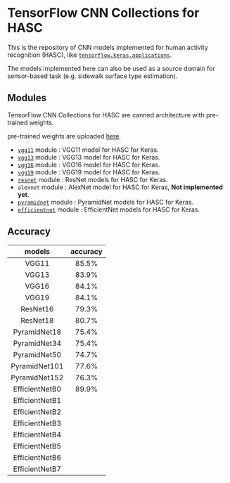 # TensorFlow CNN Collections for HASC
This is the repository of CNN models implemented for human activity recognition (HASC), like [`tensorflow.keras.applications`](https://www.tensorflow.org/api_docs/python/tf/keras/applications).

The models implemented here can also be used as a source domain for sensor-based task (e.g. sidewalk surface type estimation).

## Modules
TensorFlow CNN Collections for HASC are canned architecture with pre-trained weights.

pre-trained weights are uploaded [here](https://drive.google.com/drive/folders/1HMDMDz91laNvsyaTvAMgXzX-pIjDMpwy?usp=sharing).


- [`vgg11`](reference/vgg.md#applicationsvgg11vgg11) module : VGG11 model for HASC for Keras.
- [`vgg13`](reference/vgg.md#applicationsvgg13vgg13) module : VGG13 model for HASC for Keras.
- [`vgg16`](reference/vgg.md#applicationsvgg16vgg16) module : VGG16 model for HASC for Keras.
- [`vgg19`](reference/vgg.md#applicationsvgg19vgg19) module : VGG19 model for HASC for Keras.
- [`resnet`](reference/resnet.md#resnet) module : ResNet models for HASC for Keras.
- `alexnet` module : AlexNet model for HASC for Keras, **Not implemented yet**.
- [`pyramidnet`](reference/pyramidnet.md#pyramidnet) module : PyramidNet models for HASC for Keras.
- [`efficientnet`](reference/efficientnet.md#efficientnet) module : EfficientNet models for HASC for Keras.


## Accuracy
| models | accuracy |
| :----: | :------: |
| VGG11  | 85.5% |
| VGG13  | 83.9% |
| VGG16  | 84.1% |
| VGG19  | 84.1% |
| ResNet16 | 79.3%  |
| ResNet18 | 80.7% |
| PyramidNet18 | 75.4% |
| PyramidNet34 | 75.4% |
| PyramidNet50 | 74.7% |
| PyramidNet101 | 77.6% |
| PyramidNet152 | 76.3% |
| EfficientNetB0 | 89.9% |
| EfficientNetB1 ||
| EfficientNetB2 ||
| EfficientNetB3 ||
| EfficientNetB4 ||
| EfficientNetB5 ||
| EfficientNetB6 ||
| EfficientNetB7 ||
